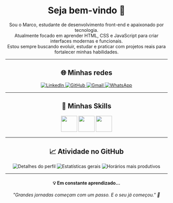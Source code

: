 <h1 align="center">Seja bem-vindo 👋</h1>

<p align="center">
  Sou o Marco, estudante de desenvolvimento front-end e apaixonado por tecnologia. <br>
  Atualmente focado em aprender HTML, CSS e JavaScript para criar interfaces modernas e funcionais. <br>
  Estou sempre buscando evoluir, estudar e praticar com projetos reais para fortalecer minhas habilidades.
</p>

---

<h2 align="center">🌐 Minhas redes</h2>

<p align="center">
  <a href="https://www.linkedin.com/in/marco-silva-junior/">
    <img alt="LinkedIn" src="https://img.shields.io/badge/LinkedIn-0077B5?style=for-the-badge&logo=linkedin&logoColor=white" />
  </a>
  <a href="https://github.com/omarcojunior">
    <img alt="GitHub" src="https://img.shields.io/badge/GitHub-181717?style=for-the-badge&logo=github&logoColor=white" />
  </a>
  <a href="mailto:teuemail@gmail.com">
    <img alt="Gmail" src="https://img.shields.io/badge/Gmail-D14836?style=for-the-badge&logo=gmail&logoColor=white" />
  </a>
  <a href="https://wa.me/5541988833923">
    <img alt="WhatsApp" src="https://img.shields.io/badge/WhatsApp-25D366?style=for-the-badge&logo=whatsapp&logoColor=white" />
  </a>
</p>

---

<h2 align="center">🚀 Minhas Skills</h2>

<p align="center">
  <img src="https://cdn.jsdelivr.net/gh/devicons/devicon/icons/html5/html5-original.svg" width="50" />
  <img src="https://cdn.jsdelivr.net/gh/devicons/devicon/icons/css3/css3-original.svg" width="50" />
  <img src="https://cdn.jsdelivr.net/gh/devicons/devicon/icons/javascript/javascript-original.svg" width="50" />
</p>

---

<h2 align="center">📈 Atividade no GitHub</h2>

<p align="center">
  <img src="https://github-profile-summary-cards.vercel.app/api/cards/profile-details?username=omarcojunior&theme=2077" alt="Detalhes do perfil" />
  <img src="https://github-profile-summary-cards.vercel.app/api/cards/stats?username=omarcojunior&theme=2077" alt="Estatísticas gerais" />
  <img src="https://github-profile-summary-cards.vercel.app/api/cards/productive-time?username=omarcojunior&theme=2077&utcOffset=-3" alt="Horários mais produtivos" />
</p>

---

<h4 align="center">💡 Em constante aprendizado...</h4>

<p align="center">
  <i>"Grandes jornadas começam com um passo. E o seu já começou." 🚀</i>
</p>


